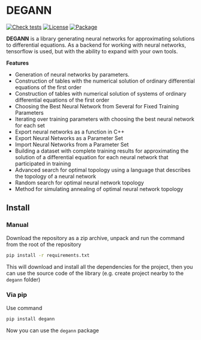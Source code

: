 # DEGANN

[![Check tests](https://github.com/Krekep/degann/actions/workflows/tests.yml/badge.svg)](https://github.com/Krekep/degann/actions/workflows/tests.yml)
[![License](https://img.shields.io/badge/license-MIT-orange)](https://github.com/Krekep/degann/blob/main/LICENSE)
[![Package](https://img.shields.io/badge/pypi%20package-0.2.4-%233776ab)](https://pypi.org/project/degann/)

**DEGANN** is a library generating neural networks for approximating solutions to differential equations. As a backend for working with neural networks, tensorflow is used, but with the ability to expand with your own tools.

**Features**
- Generation of neural networks by parameters.
- Construction of tables with the numerical solution of ordinary differential equations of the first order
- Construction of tables with numerical solution of systems of ordinary differential equations of the first order
- Choosing the Best Neural Network from Several for Fixed Training Parameters
- Iterating over training parameters with choosing the best neural network for each set
- Export neural networks as a function in C++
- Export Neural Networks as a Parameter Set
- Import Neural Networks from a Parameter Set
- Building a dataset with complete training results for approximating the solution of a differential equation for each neural network that participated in training
- Advanced search for optimal topology using a language that describes the topology of a neural network
- Random search for optimal neural network topology
- Method for simulating annealing of optimal neural network topology

## Install

### Manual
Download the repository as a zip archive, unpack and run the command from the root of the repository
```bash
pip install -r requirements.txt
```
This will download and install all the dependencies for the project, then you can use the source code of the library (e.g. create project nearby to the `degann` folder)

### Via pip
Use command
```bash
pip install degann
```
Now you can use the `degann` package
